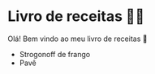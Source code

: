# Livro de receitas :man_cook:

Olá! Bem vindo ao meu livro de receitas :wave:

-  Strogonoff de frango
-  Pavê
